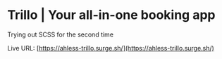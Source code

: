 # Trillo | Your all-in-one booking app

Trying out SCSS for the second time

Live URL: [https://ahless-trillo.surge.sh/](https://ahless-trillo.surge.sh/)
